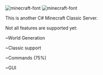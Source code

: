 <img src="https://fontmeme.com/permalink/241222/f02181af527c64f86d024adadae76816.png" alt="minecraft-font" border="0">
<img src="https://fontmeme.com/permalink/241222/cb3e4e9e0c7c8e48d8e3104a32747aca.png" alt="minecraft-font" border="0">

This is another C# Minecraft Classic Server.

Not all features are supported yet:

~World Generation

~Classic support

~Commands (75%)

~GUI
